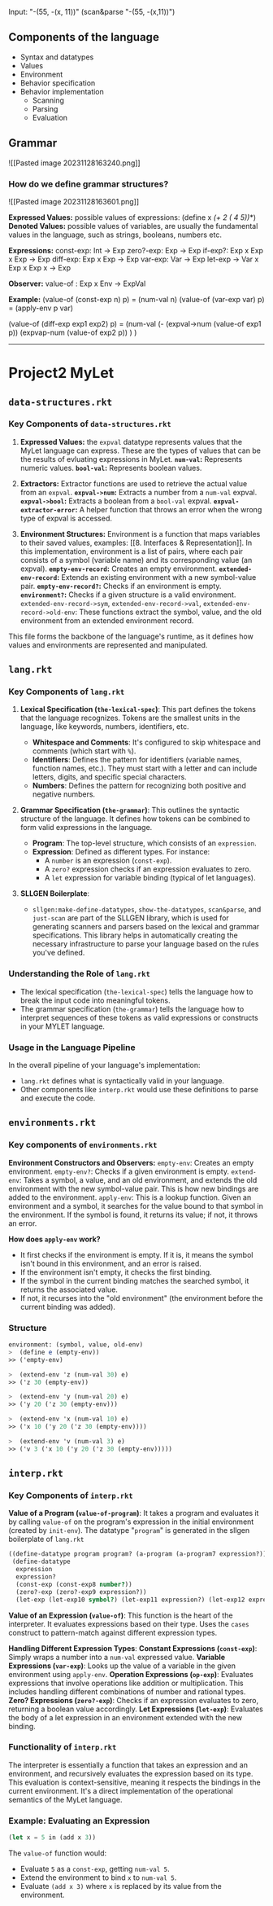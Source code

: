

Input:
"-(55, -(x, 11))"
(scan&parse "-(55, -(x,11))")

## Components of the language
- Syntax and datatypes
- Values
- Environment
- Behavior specification
- Behavior implementation
	- Scanning
	- Parsing
	- Evaluation

## Grammar
![[Pasted image 20231128163240.png]]
### How do we define grammar structures?
![[Pasted image 20231128163601.png]]

**Expressed Values:** possible values of expressions: (define x **(+ 2 (* 4 5))**)
**Denoted Values:** possible values of variables, are usually the fundamental values in the language, such as strings, booleans, numbers etc.


**Expressions:**
const-exp: Int -> Exp
zero?-exp: Exp -> Exp
if-exp?: Exp x Exp x Exp -> Exp
diff-exp: Exp x Exp -> Exp
var-exp: Var -> Exp
let-exp -> Var x Exp x Exp x -> Exp

**Observer:**
value-of : Exp x Env -> ExpVal

**Example:**
(value-of (const-exp n) p) = (num-val n)
(value-of (var-exp var) p) = (apply-env p var)

(value-of (diff-exp exp1 exp2) p) = 
(num-val
	(-
		(expval->num (value-of exp1 p))
		(expvap-num (value-of exp2 p))
	)
)

------------------
# Project2 MyLet



## `data-structures.rkt`
### Key Components of `data-structures.rkt`
1. **Expressed Values:** the `expval` datatype represents values that the MyLet language can express. These are the types of values that can be the results of evluating expressions in MyLet.
	**`num-val`:** Represents numeric values.
	**`bool-val`:** Represents boolean values.

2. **Extractors:** Extractor functions are used to retrieve the actual value from an `expval`.
	**`expval->num`:** Extracts a number from a `num-val` expval.
	**`expval->bool`:** Extracts a boolean from a `bool-val` expval.
	**`expval-extractor-error`:** A helper function that throws an error when the wrong type of expval is accessed.

3. **Environment Structures:** Environment is a function that maps variables to their saved values, examples: [[8. Interfaces & Representation]]. In this implementation, environment is a list of pairs, where each pair consists of a symbol (variable name) and its corresponding value (an expval).
	**`empty-env-record`:** Creates an empty environment.
	**`extended-env-record`:** Extends an existing environment with a new symbol-value pair.
	**`empty-env-record?`:** Checks if an environment is empty.
	**`environment?`:** Checks if a given structure is a valid environment.
	`extended-env-record->sym`, `extended-env-record->val`, `extended-env-record->old-env`: These functions extract the symbol, value, and the old environment from an extended environment record.

This file forms the backbone of the language's runtime, as it defines how values and environments are represented and manipulated.
## `lang.rkt`
### Key Components of `lang.rkt`

1. **Lexical Specification (`the-lexical-spec`)**: This part defines the tokens that the language recognizes. Tokens are the smallest units in the language, like keywords, numbers, identifiers, etc.
    - **Whitespace and Comments**: It's configured to skip whitespace and comments (which start with `%`).
    - **Identifiers**: Defines the pattern for identifiers (variable names, function names, etc.). They must start with a letter and can include letters, digits, and specific special characters.
    - **Numbers**: Defines the pattern for recognizing both positive and negative numbers.

2. **Grammar Specification (`the-grammar`)**: This outlines the syntactic structure of the language. It defines how tokens can be combined to form valid expressions in the language.
    - **Program**: The top-level structure, which consists of an `expression`.
    - **Expression**: Defined as different types. For instance:
        - A `number` is an expression (`const-exp`).
        - A `zero?` expression checks if an expression evaluates to zero.
        - A `let` expression for variable binding (typical of let languages).

3. **SLLGEN Boilerplate**:
    - `sllgen:make-define-datatypes`, `show-the-datatypes`, `scan&parse`, and `just-scan` are part of the SLLGEN library, which is used for generating scanners and parsers based on the lexical and grammar specifications. This library helps in automatically creating the necessary infrastructure to parse your language based on the rules you've defined.

### Understanding the Role of `lang.rkt`

- The lexical specification (`the-lexical-spec`) tells the language how to break the input code into meaningful tokens.
- The grammar specification (`the-grammar`) tells the language how to interpret sequences of these tokens as valid expressions or constructs in your MYLET language.

### Usage in the Language Pipeline

In the overall pipeline of your language's implementation:

- `lang.rkt` defines what is syntactically valid in your language.
- Other components like `interp.rkt` would use these definitions to parse and execute the code.



## `environments.rkt`

### Key components of `environments.rkt`
**Environment Constructors and Observers:** 
	`empty-env`: Creates an empty environment.
	`empty-env?`: Checks if a given environment is empty.
	`extend-env`: Takes a symbol, a value, and an old environment, and extends the old environment with the new symbol-value pair. This is how new bindings are added to the environment.
	`apply-env`: This is a lookup function. Given an environment and a symbol, it searches for the value bound to that symbol in the environment. If the symbol is found, it returns its value; if not, it throws an error.

**How does `apply-env` work?**
- It first checks if the environment is empty. If it is, it means the symbol isn't bound in this environment, and an error is raised.
- If the environment isn't empty, it checks the first binding.
- If the symbol in the current binding matches the searched symbol, it returns the associated value.
- If not, it recurses into the "old environment" (the environment before the current binding was added).

### Structure
```scheme
environment: (symbol, value, old-env)
>  (define e (empty-env))
>> ('empty-env)

>  (extend-env 'z (num-val 30) e)
>> ('z 30 (empty-env))

>  (extend-env 'y (num-val 20) e)
>> ('y 20 ('z 30 (empty-env)))

>  (extend-env 'x (num-val 10) e)
>> ('x 10 ('y 20 ('z 30 (empty-env))))

>  (extend-env 'v (num-val 3) e)
>> ('v 3 ('x 10 ('y 20 ('z 30 (empty-env)))))
```

## `interp.rkt`
### Key Components of `interp.rkt`
**Value of a Program (`value-of-program`)**:
    It takes a program and evaluates it by calling `value-of` on the program's expression in the initial environment (created by `init-env`). The datatype "`program`" is generated in the sllgen boilerplate of `lang.rkt`
```scheme 
((define-datatype program program? (a-program (a-program7 expression?)))
 (define-datatype
  expression
  expression?
  (const-exp (const-exp8 number?))
  (zero?-exp (zero?-exp9 expression?))
  (let-exp (let-exp10 symbol?) (let-exp11 expression?) (let-exp12 expression?)))
```


**Value of an Expression (`value-of`)**:
    This function is the heart of the interpreter. It evaluates expressions based on their type.
    Uses the `cases` construct to pattern-match against different expression types.

**Handling Different Expression Types**:
    **Constant Expressions (`const-exp`)**: Simply wraps a number into a `num-val` expressed value.
    **Variable Expressions (`var-exp`)**: Looks up the value of a variable in the given environment using `apply-env`.
    **Operation Expressions (`op-exp`)**: Evaluates expressions that involve operations like addition or multiplication. This includes handling different combinations of number and rational types.
    **Zero? Expressions (`zero?-exp`)**: Checks if an expression evaluates to zero, returning a boolean value accordingly.
    **Let Expressions (`let-exp`)**: Evaluates the body of a let expression in an environment extended with the new binding.

### Functionality of `interp.rkt`
The interpreter is essentially a function that takes an expression and an environment, and recursively evaluates the expression based on its type. This evaluation is context-sensitive, meaning it respects the bindings in the current environment. It's a direct implementation of the operational semantics of the MyLet language.

### Example: Evaluating an Expression
```scheme
(let x = 5 in (add x 3))
```

The `value-of` function would:

- Evaluate `5` as a `const-exp`, getting `num-val 5`.
- Extend the environment to bind `x` to `num-val 5`.
- Evaluate `(add x 3)` where `x` is replaced by its value from the environment.